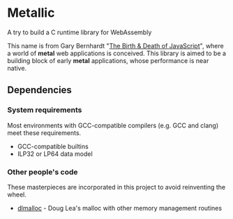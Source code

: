 Metallic
========
A try to build a C runtime library for WebAssembly

This name is from Gary Bernhardt "[The Birth & Death of JavaScript][bdjs]",
where a world of **metal** web applications is conceived.  This library is
aimed to be a building block of early **metal** applications, whose performance
is near native.

[bdjs]: https://www.destroyallsoftware.com/talks/the-birth-and-death-of-javascript

Dependencies
------------
### System requirements ###
Most environments with GCC-compatible compilers (e.g. GCC and clang) meet these
requirements.

* GCC-compatible builtins
* ILP32 or LP64 data model

### Other people's code ###
These masterpieces are incorporated in this project to avoid reinventing the
wheel.

* [dlmalloc][dlm] - Doug Lea's malloc with other memory management routines

[dlm]: http://g.oswego.edu/dl/html/malloc.html
